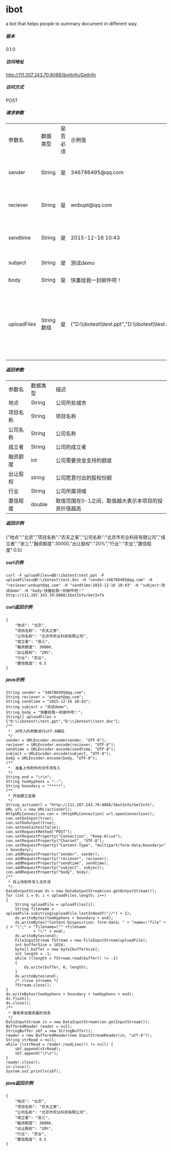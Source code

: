 # ibot

a bot that helps people to summary document in different way.

##### 版本
0.1.0
##### 访问地址
http://111.207.243.70:8088/IbotInfo/GetInfo

##### 访问方式  
POST

##### 请求参数
<table class="table table-bordered table-striped table-condensed">
   <tr>
      <td>参数名</td>
      <td>数据类型</td>
      <td>是否必须</td>
      <td>示例值</td>
      <td>描述</td>
   </tr>
   <tr>
      <td>sender</td>
      <td>String</td>
      <td>是</td>
      <td>346786495@qq.com</td>
      <td>发送邮箱的地址</td>
   </tr>
   <tr>
      <td>reciever</td>
      <td>String</td>
      <td>是</td>
      <td>wnbupt@qq.com</td>
      <td>接收邮箱的地址</td>
   </tr>
   <tr>
      <td>sendtime</td>
      <td>String</td>
      <td>是</td>
      <td>2015-12-16 10:43</td>
      <td>邮件的发送时间</td>
   </tr>
   <tr>
      <td>subject</td>
      <td>String</td>
      <td>是</td>
      <td>测试demo</td>
      <td>邮件主题</td>
   </tr>
   <tr>
      <td>body</td>
      <td>String</td>
      <td>是</td>
      <td>快塞给我一封邮件吧！</td>
      <td>邮件正文</td>
   </tr>
   <tr>
      <td>uploadFiles</td>
      <td>String数组</td>
      <td>是</td>
      <td>{"D:\\ibotest\\test.ppt","D:\\ibotest\\test.doc"}</td>
      <td>附件在本地的路径，可以上传多个附件</td>
   </tr>
</table>

##### 返回参数 
<table class="table table-bordered table-striped table-condensed">
   <tr>
      <td>参数名</td>
      <td>数据类型</td>
      <td>描述</td>
   </tr>
   <tr>
      <td>地点</td>
      <td>String</td>
      <td>公司所处城市</td>
   </tr>
   <tr>
      <td>项目名称</td>
      <td>String</td>
      <td>项目名称</td>
   </tr>
   <tr>
      <td>公司名称</td>
      <td>String</td>
      <td>公司名称</td>
   </tr>
   <tr>
      <td>成立者</td>
      <td>String</td>
      <td>公司的成立者</td>
   </tr>
   <tr>
      <td>融资额度</td>
      <td>int</td>
      <td>公司需要资金支持的额度</td>
   </tr>
   <tr>
      <td>出让股权</td>
      <td>string</td>
      <td>公司愿意付出的股权份额</td>
   </tr>
   <tr>
      <td>行业</td>
      <td>String</td>
      <td>公司所属领域</td>
   </tr>
   <tr>
      <td>置信程度</td>
      <td>double</td>
      <td>取值范围在0-1之间，取值越大表示本项目的投资价值越高</td>
   </tr>
</table>

##### 返回示例
{"地点":"北京","项目名称":"农夫之家","公司名称":"北京市农业科技有限公司","成立者":"张三","融资额度":30000,"出让股权":"20%","行业":"农业","置信程度":0.5}
##### curl示例
	curl -F uploadFiles=@D:\ibotest\test.ppt -F uploadFiles=@D:\ibotest\test.doc -H "sender:346786495@qq.com" -H "reciever:wnbupt@qq.com" -H "sendtime:2015-12-16 10:43" -H "subject:测试demo" -H "body:快塞给我一封邮件吧！" http://111.207.243.70:8088/IbotInfo/GetInfo
##### curl返回示例	
	{
	    "地点": "北京",
	    "项目名称": "农夫之家",
	    "公司名称": "北京市农业科技有限公司",
	    "成立者": "张三",
	    "融资额度": 30000,
	    "出让股权": "20%",
	    "行业": "农业",
	    "置信程度": 0.5
	}
##### java示例  
	
	String sender = "346786495@qq.com";
	String reciever = "wnbupt@qq.com";
	String sendtime = "2015-12-16 10:43";
	String subject = "测试demo";
	String body = "快塞给我一封邮件吧！";
	String[] uploadFiles = {"D:\\ibotest\\test.ppt","D:\\ibotest\\test.doc"};
	/**
	 *  对传入的参数进行utf-8编码
	 */
	sender = URLEncoder.encode(sender, "UTF-8");
	reciever = URLEncoder.encode(reciever, "UTF-8");
	sendtime = URLEncoder.encode(sendtime, "UTF-8");
	subject = URLEncoder.encode(subject, "UTF-8");
	body = URLEncoder.encode(body, "UTF-8");
	/**
	 *  准备上传附件的文件流写入
	 */
	String end = "\r\n";
	String twoHyphens = "--";
	String boundary = "*****";
	/**
	 * 开始建立连接
	 */
	String actionUrl = "http://111.207.243.70:8088/IbotInfo/GetInfo";
	URL url = new URL(actionUrl);
	HttpURLConnection con = (HttpURLConnection) url.openConnection();
	con.setDoInput(true);
	con.setDoOutput(true);
	con.setUseCaches(false);
	con.setRequestMethod("POST");
	con.setRequestProperty("Connection", "Keep-Alive");
	con.setRequestProperty("Charset", "UTF-8");
	con.setRequestProperty("Content-Type", "multipart/form-data;boundary=" + boundary);
	con.addRequestProperty("sender", sender);
	con.addRequestProperty("reciever", reciever);
	con.addRequestProperty("sendtime", sendtime);
	con.addRequestProperty("subject", subject);
	con.addRequestProperty("body", body);
	/**
	 * 将上传附件写入文件流
	 */
	DataOutputStream ds = new DataOutputStream(con.getOutputStream());
	for (int i = 0; i < uploadFiles.length; i++) 
	{
		String uploadFile = uploadFiles[i];
		String filename = uploadFile.substring(uploadFile.lastIndexOf("//") + 1);
		ds.writeBytes(twoHyphens + boundary + end);
		ds.writeBytes("Content-Disposition: form-data; " + "name=\"file" + i + "\";" + "filename=\"" +filename
				+ "\"" + end);
		ds.writeBytes(end);
		FileInputStream fStream = new FileInputStream(uploadFile);
		int bufferSize = 1024;
		byte[] buffer = new byte[bufferSize];
		int length = -1;
		while ((length = fStream.read(buffer)) != -1) 
		{
			ds.write(buffer, 0, length);
		}
		ds.writeBytes(end);
		/* close streams */
		fStream.close();				
	}			
	ds.writeBytes(twoHyphens + boundary + twoHyphens + end);
	ds.flush();
	ds.close();			
	/**
	 * 接收来自服务器的消息
	 */
	DataInputStream in = new DataInputStream(con.getInputStream());
	BufferedReader reader = null;
	StringBuffer sbf = new StringBuffer();
	reader = new BufferedReader(new InputStreamReader(in, "utf-8"));
	String strRead = null;
	while ((strRead = reader.readLine()) != null) {
		sbf.append(strRead);
		sbf.append("\r\n");
	}
	reader.close();
	in.close();
	System.out.println(sbf);
##### java返回示例	
	{
	    "地点": "北京",
	    "项目名称": "农夫之家",
	    "公司名称": "北京市农业科技有限公司",
	    "成立者": "张三",
	    "融资额度": 30000,
	    "出让股权": "20%",
	    "行业": "农业",
	    "置信程度": 0.5
	}


















